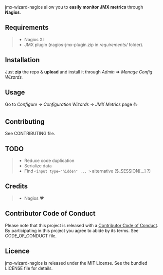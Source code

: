 jmx-wizard-nagios allow you to **easily monitor JMX metrics** through **Nagios**.

## Requirements
> - Nagios XI
> - JMX plugin (nagios-jmx-plugin.zip in *requirements/* folder).

## Installation

Just **zip** the repo & **upload** and install it through *Admin => Manage Config Wizards.*

## Usage

Go to *Configure => Configuration Wizards => JMX Metrics* page :+1:

## Contributing

See CONTRIBUTING file.

## TODO 

> - Reduce code duplication
> - Serialize data 
> - Find ```<input type="hidden" ... >``` alternative ($_SESSION[...] ?)

## Credits

> - Nagios :heart:

## Contributor Code of Conduct

Please note that this project is released with a [Contributor Code of Conduct](http://contributor-covenant.org/). By participating in this project you agree to abide by its terms. See CODE_OF_CONDUCT file.

## Licence

jmx-wizard-nagios is released under the MIT License. See the bundled LICENSE file for details.
